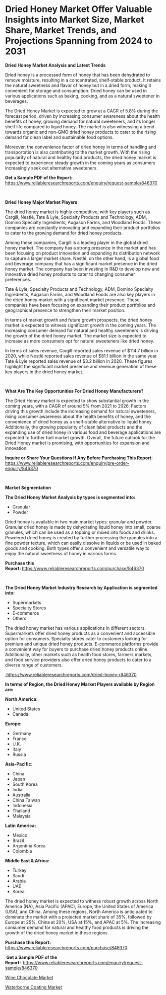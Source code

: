 <p><h1>Dried Honey Market Offer Valuable Insights into Market Size, Market Share, Market Trends, and Projections Spanning from 2024 to 2031</h1></p><p><strong>Dried Honey Market Analysis and Latest Trends</strong></p>
<p><p>Dried honey is a processed form of honey that has been dehydrated to remove moisture, resulting in a concentrated, shelf-stable product. It retains the natural sweetness and flavor of honey but in a dried form, making it convenient for storage and consumption. Dried honey can be used in various applications such as baking, cooking, and as a natural sweetener in beverages.</p><p>The Dried Honey Market is expected to grow at a CAGR of 5.8% during the forecast period, driven by increasing consumer awareness about the health benefits of honey, growing demand for natural sweeteners, and its longer shelf life compared to liquid honey. The market is also witnessing a trend towards organic and non-GMO dried honey products to cater to the rising demand for clean label and sustainable food options.</p><p>Moreover, the convenience factor of dried honey in terms of handling and transportation is also contributing to the market growth. With the rising popularity of natural and healthy food products, the dried honey market is expected to experience steady growth in the coming years as consumers increasingly seek out alternative sweeteners.</p></p>
<p><strong>Get a Sample PDF of the Report:&nbsp;</strong> <a href="https://www.reliableresearchreports.com/enquiry/request-sample/846370">https://www.reliableresearchreports.com/enquiry/request-sample/846370</a></p>
<p>&nbsp;</p>
<p><strong>Dried Honey Major Market Players</strong></p>
<p><p>The dried honey market is highly competitive, with key players such as Cargill, Nestlé, Tate & Lyle, Specialty Products and Technology, ADM, Domino Specialty Ingredients, Augason Farms, and Woodland Foods. These companies are constantly innovating and expanding their product portfolios to cater to the growing demand for dried honey products.</p><p>Among these companies, Cargill is a leading player in the global dried honey market. The company has a strong presence in the market and has been focusing on product innovation and expanding its distribution network to capture a larger market share. Nestlé, on the other hand, is a global food and beverage company that has a significant market presence in the dried honey market. The company has been investing in R&D to develop new and innovative dried honey products to cater to changing consumer preferences.</p><p>Tate & Lyle, Specialty Products and Technology, ADM, Domino Specialty Ingredients, Augason Farms, and Woodland Foods are also key players in the dried honey market with a significant market presence. These companies have been focusing on expanding their product portfolios and geographical presence to strengthen their market position.</p><p>In terms of market growth and future growth prospects, the dried honey market is expected to witness significant growth in the coming years. The increasing consumer demand for natural and healthy sweeteners is driving the growth of the dried honey market. The market size is expected to increase as more consumers opt for natural sweeteners like dried honey.</p><p>In terms of sales revenue, Cargill reported sales revenue of $114.7 billion in 2020, while Nestlé reported sales revenue of $81.1 billion in the same year. Tate & Lyle reported sales revenue of $3.2 billion in 2020. These figures highlight the significant market presence and revenue generation of these key players in the dried honey market.</p></p>
<p>&nbsp;</p>
<p><strong>What Are The Key Opportunities For Dried Honey Manufacturers?</strong></p>
<p><p>The Dried Honey market is expected to show substantial growth in the coming years, with a CAGR of around 5% from 2021 to 2026. Factors driving this growth include the increasing demand for natural sweeteners, rising consumer awareness about the health benefits of honey, and the convenience of dried honey as a shelf-stable alternative to liquid honey. Additionally, the growing popularity of clean label products and the expanding use of dried honey in various food and beverage applications are expected to further fuel market growth. Overall, the future outlook for the Dried Honey market is promising, with opportunities for expansion and innovation.</p></p>
<p><strong>Inquire or Share Your Questions If Any Before Purchasing This Report:</strong> <a href="https://www.reliableresearchreports.com/enquiry/pre-order-enquiry/846370">https://www.reliableresearchreports.com/enquiry/pre-order-enquiry/846370</a></p>
<p>&nbsp;</p>
<p><strong>Market Segmentation</strong></p>
<p><strong>The Dried Honey Market Analysis by types is segmented into:</strong></p>
<p><ul><li>Granular</li><li>Powder</li></ul></p>
<p><p>Dried honey is available in two main market types: granular and powder. Granular dried honey is made by dehydrating liquid honey into small, coarse granules, which can be used as a topping or mixed into foods and drinks. Powdered dried honey is created by further processing the granules into a fine powder texture, which can easily dissolve in liquids or be used in baked goods and cooking. Both types offer a convenient and versatile way to enjoy the natural sweetness of honey in various forms.</p></p>
<p><strong>Purchase this Report:&nbsp;</strong><a href="https://www.reliableresearchreports.com/purchase/846370">https://www.reliableresearchreports.com/purchase/846370</a></p>
<p>&nbsp;</p>
<p><strong>The Dried Honey Market Industry Research by Application is segmented into:</strong></p>
<p><ul><li>Supermarkets</li><li>Specialty Stores</li><li>E-commerce</li><li>Others</li></ul></p>
<p><p>The dried honey market has various applications in different sectors. Supermarkets offer dried honey products as a convenient and accessible option for consumers. Specialty stores cater to customers looking for premium and unique dried honey products. E-commerce platforms provide a convenient way for buyers to purchase dried honey products online. Additionally, other markets such as health food stores, farmers markets, and food service providers also offer dried honey products to cater to a diverse range of customers.</p></p>
<p><a href="https://www.reliableresearchreports.com/dried-honey-r846370">&nbsp;https://www.reliableresearchreports.com/dried-honey-r846370</a></p>
<p><strong>In terms of Region, the Dried Honey Market Players available by Region are:</strong></p>
<p>
    <p> <strong> North America: </strong>
        <ul>
            <li>United States</li>
            <li>Canada</li>
        </ul>
        </p> 
    <p> <strong> Europe: </strong>
        <ul>
            <li>Germany</li>
            <li>France</li>
            <li>U.K.</li>
            <li>Italy</li>
            <li>Russia</li>
        </ul>
        </p> 
    <p> <strong> Asia-Pacific: </strong>
        <ul>
            <li>China</li>
            <li>Japan</li>
            <li>South Korea</li>
            <li>India</li>
            <li>Australia</li>
            <li>China Taiwan</li>
            <li>Indonesia</li>
            <li>Thailand</li>
            <li>Malaysia</li>
        </ul>
        </p> 
    <p> <strong> Latin America: </strong>
        <ul>
            <li>Mexico</li>
            <li>Brazil</li>
            <li>Argentina Korea</li>
            <li>Colombia</li>
        </ul>
        </p> 
    <p> <strong> Middle East & Africa: </strong>
        <ul>
            <li>Turkey</li>
            <li>Saudi</li>
            <li>Arabia</li>
            <li>UAE</li>
            <li>Korea</li>
        </ul>
    </p>
    </p>
<p><p>The dried honey market is expected to witness robust growth across North America (NA), Asia Pacific (APAC), Europe, the United States of America (USA), and China. Among these regions, North America is anticipated to dominate the market with a projected market share of 35%, followed by Europe at 25%, China at 20%, USA at 15%, and APAC at 5%. The increasing consumer demand for natural and healthy food products is driving the growth of the dried honey market in these regions.</p></p>
<p><strong>Purchase this Report: </strong><a href="https://www.reliableresearchreports.com/purchase/846370">https://www.reliableresearchreports.com/purchase/846370</a></p>
<p>&nbsp;<strong>Get a Sample PDF of the Report:&nbsp;&nbsp;</strong><a href="https://www.reliableresearchreports.com/enquiry/request-sample/846370">https://www.reliableresearchreports.com/enquiry/request-sample/846370</a></p>
<p><strong></strong></p>
<p><p><a href="https://github.com/peachesmcdowel1/Market-Research-Report-List-2/blob/main/wine-chocolate-market.md">Wine Chocolate Market</a></p><p><a href="https://boundless-drawbridge-702.notion.site/Waterborne-Coating-Market-Insights-Market-Players-and-Forecast-Till-2031-222a47900443472f874924e48ae7441b">Waterborne Coating Market</a></p></p>